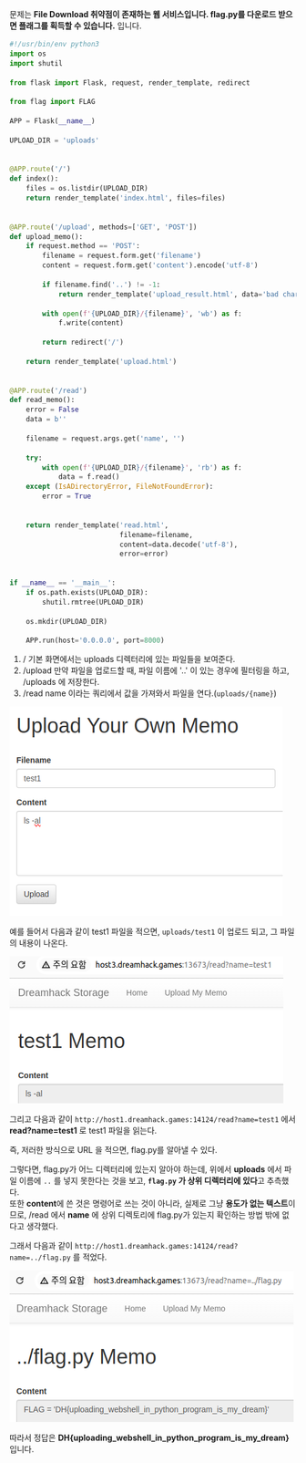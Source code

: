 
문제는 **File Download 취약점이 존재하는 웹 서비스입니다. flag.py를 다운로드 받으면 플래그를 획득할 수 있습니다.** 입니다.

```python
#!/usr/bin/env python3
import os
import shutil

from flask import Flask, request, render_template, redirect

from flag import FLAG

APP = Flask(__name__)

UPLOAD_DIR = 'uploads'


@APP.route('/')
def index():
    files = os.listdir(UPLOAD_DIR)
    return render_template('index.html', files=files)


@APP.route('/upload', methods=['GET', 'POST'])
def upload_memo():
    if request.method == 'POST':
        filename = request.form.get('filename')
        content = request.form.get('content').encode('utf-8')

        if filename.find('..') != -1:
            return render_template('upload_result.html', data='bad characters,,')

        with open(f'{UPLOAD_DIR}/{filename}', 'wb') as f:
            f.write(content)

        return redirect('/')

    return render_template('upload.html')


@APP.route('/read')
def read_memo():
    error = False
    data = b''

    filename = request.args.get('name', '')

    try:
        with open(f'{UPLOAD_DIR}/{filename}', 'rb') as f:
            data = f.read()
    except (IsADirectoryError, FileNotFoundError):
        error = True


    return render_template('read.html',
                           filename=filename,
                           content=data.decode('utf-8'),
                           error=error)


if __name__ == '__main__':
    if os.path.exists(UPLOAD_DIR):
        shutil.rmtree(UPLOAD_DIR)

    os.mkdir(UPLOAD_DIR)

    APP.run(host='0.0.0.0', port=8000)
```

1. /
기본 화면에서는 uploads 디렉터리에 있는 파일들을 보여준다.
2. /upload
만약 파일을 업로드할 때, 파일 이름에 '..' 이 있는 경우에 필터링을 하고, /uploads 에 저장한다.
3. /read
name 이라는 쿼리에서 값을 가져와서 파일을 연다.(`uploads/{name}`)

<img src="3.jpg">  

예를 들어서 다음과 같이 test1 파일을 적으면, `uploads/test1` 이 업로드 되고, 그 파일의 내용이 나온다.  

<img src="4.jpg">

그리고 다음과 같이 `http://host1.dreamhack.games:14124/read?name=test1` 에서 **read?name=test1** 로 test1 파일을 읽는다.

즉, 저러한 방식으로 URL 을 적으면, flag.py를 알아낼 수 있다.

그렇다면, flag.py가 어느 디렉터리에 있는지 알아야 하는데, 위에서 **uploads** 에서 파일 이름에 `..` 를 넣지 못한다는 것을 보고, **`flag.py` 가 상위 디렉터리에 있다**고 추측했다.  
또한 **content**에 쓴 것은 명령어로 쓰는 것이 아니라, 실제로 그냥 **용도가 없는 텍스트**이므로, /read 에서 **name** 에 상위 디렉토리에 flag.py가 있는지 확인하는 방법 밖에 없다고 생각했다.  

그래서 다음과 같이 `http://host1.dreamhack.games:14124/read?name=../flag.py` 를 적었다.

<img src="5.jpg">

따라서 정답은 **DH{uploading_webshell_in_python_program_is_my_dream}** 입니다.